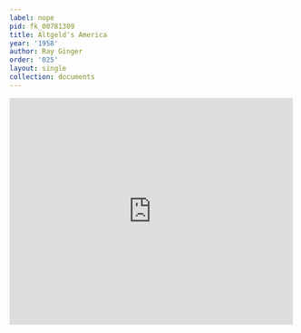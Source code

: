 ```yaml
---
label: nope
pid: fk_00781309
title: Altgeld's America
year: '1958'
author: Ray Ginger
order: '025'
layout: single
collection: documents
---
```

<iframe src="https://northwestern.app.box.com/embed/s/pr6igy244pgivaaoc6w0747bzmgg6l6m?sortColumn=date&view=list" width="500" height="400" frameborder="0" allowfullscreen webkitallowfullscreen msallowfullscreen></iframe>
